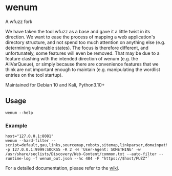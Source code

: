 # wenum

A wfuzz fork

We have taken the tool wfuzz as a base and gave it a little twist in its direction. 
We want to ease the process of mapping a web application's directory structure, and not spend too much attention on anything else (e.g. determining vulnerable states). 
The focus is therefore different, and unfortunately, some features will even be removed. 
That may be due to a feature clashing with the intended direction of wenum (e.g. the AllVarQueue), or simply because there are convenience features that we think are not important enough to maintain (e.g. manipulating the wordlist entries on the tool startup).

Maintained for Debian 10 and Kali, Python3.10+

## Usage

`wenum --help`

### Example
```
host="127.0.0.1:8081"
wenum --hard-filter --script=default,gau,links,sourcemap,robots,sitemap,linkparser,domainpath -p 127.0.0.1:9999:SOCKS5 -R 2 -H 'User-Agent: SOMETHING' -w /usr/share/seclists/Discovery/Web-Content/common.txt --auto-filter --runtime-log -f wenum_out.json --hc 404 -F "https://$host/FUZZ"`
```

For a detailed documentation, please refer to the [wiki](https://github.com/WebFuzzForge/wenum/wiki).
